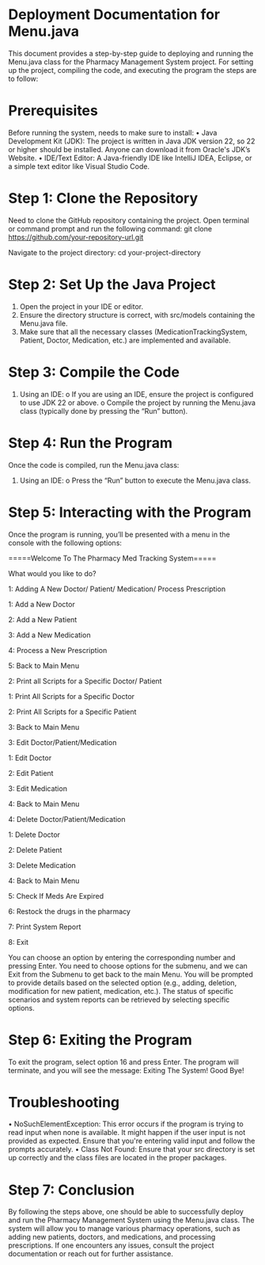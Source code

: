 # Deployment Documentation for Menu.java
This document provides a step-by-step guide to deploying and running the Menu.java class for the Pharmacy Management System project. For setting up the project, compiling the code, and executing the program the steps are to follow:
 
# Prerequisites
Before running the system, needs to make sure to install:
•	Java Development Kit (JDK): The project is written in Java JDK version 22, so 22 or higher should be installed. Anyone can download it from Oracle's JDK’s Website.
•	IDE/Text Editor: A Java-friendly IDE like IntelliJ IDEA, Eclipse, or a simple text editor like Visual Studio Code.
 
# Step 1: Clone the Repository
Need to clone the GitHub repository containing the project. Open terminal or command prompt and run the following command:
git clone https://github.com/your-repository-url.git

Navigate to the project directory:
cd your-project-directory
 
# Step 2: Set Up the Java Project
1.	Open the project in your IDE or editor.
2.	Ensure the directory structure is correct, with src/models containing the Menu.java file.
3.	Make sure that all the necessary classes (MedicationTrackingSystem, Patient, Doctor, Medication, etc.) are implemented and available.
 

# Step 3: Compile the Code
1.	Using an IDE:
o	If you are using an IDE, ensure the project is configured to use JDK 22 or above.
o	Compile the project by running the Menu.java class (typically done by pressing the “Run” button).
 
# Step 4: Run the Program
Once the code is compiled, run the Menu.java class:
1.	Using an IDE:
o	Press the “Run” button to execute the Menu.java class.
 
# Step 5: Interacting with the Program
Once the program is running, you’ll be presented with a menu in the console with the following options:

=====Welcome To The Pharmacy Med Tracking System=====

What would you like to do?

1: Adding A New Doctor/ Patient/ Medication/ Process Prescription

1: Add a New Doctor

2: Add a New Patient

3: Add a New Medication

4: Process a New Prescription

5: Back to Main Menu

2: Print all Scripts for a Specific Doctor/ Patient

1: Print All Scripts for a Specific Doctor

2: Print All Scripts for a Specific Patient

3: Back to Main Menu

3: Edit Doctor/Patient/Medication

1: Edit Doctor

2: Edit Patient

3: Edit Medication

4: Back to Main Menu

4: Delete Doctor/Patient/Medication

1: Delete Doctor

2: Delete Patient

3: Delete Medication

4: Back to Main Menu

5: Check If Meds Are Expired

6: Restock the drugs in the pharmacy

7: Print System Report

8: Exit

You can choose an option by entering the corresponding number and pressing Enter. You need to choose options for the submenu, and we can Exit from the Submenu to get back to the main Menu. You will be prompted to provide details based on the selected option (e.g., adding, deletion, modification for new patient, medication, etc.). The status of specific scenarios and system reports can be retrieved by selecting specific options.
 
# Step 6: Exiting the Program
To exit the program, select option 16 and press Enter. The program will terminate, and you will see the message:
Exiting The System! Good Bye!
 
# Troubleshooting
•	NoSuchElementException: This error occurs if the program is trying to read input when none is available. It might happen if the user input is not provided as expected. Ensure that you're entering valid input and follow the prompts accurately.
•	Class Not Found: Ensure that your src directory is set up correctly and the class files are located in the proper packages.
 
# Step 7: Conclusion
By following the steps above, one should be able to successfully deploy and run the Pharmacy Management System using the Menu.java class. The system will allow you to manage various pharmacy operations, such as adding new patients, doctors, and medications, and processing prescriptions.
If one encounters any issues, consult the project documentation or reach out for further assistance.

